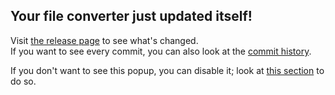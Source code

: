 ## Your file converter just updated itself!
Visit [the release page](https://github.com/Lich-Corals/linux-file-converter-addon/releases) to see what's changed.
<br>If you want to see every commit, you can also look at the [commit history](https://github.com/Lich-Corals/linux-file-converter-addon/commits/main).

If you don't want to see this popup, you can disable it; look at [this section](https://github.com/Lich-Corals/linux-file-converter-addon/blob/main/markdown/configuration.md#31-automatic-updates) to do so.
